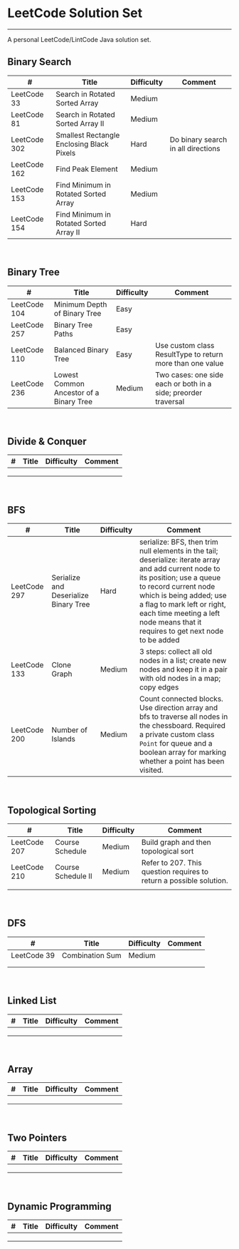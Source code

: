 # LeetCode Solution Set

-------------------------------------

A personal LeetCode/LintCode Java solution set.

## Binary Search

| #            | Title                                     | Difficulty | Comment                            |
| ------------ | ----------------------------------------- | ---------- | ---------------------------------- |
| LeetCode 33  | Search in Rotated Sorted Array            | Medium     |                                    |
| LeetCode 81  | Search in Rotated Sorted Array II         | Medium     |                                    |
| LeetCode 302 | Smallest Rectangle Enclosing Black Pixels | Hard       | Do binary search in all directions |
| LeetCode 162 | Find Peak Element                         | Medium     |                                    |
| LeetCode 153 | Find Minimum in Rotated Sorted Array      | Medium     |                                    |
| LeetCode 154 | Find Minimum in Rotated Sorted Array II   | Hard       |                                    |

<br/>

## Binary Tree

| #            | Title                                   | Difficulty | Comment                                                      |
| ------------ | --------------------------------------- | ---------- | ------------------------------------------------------------ |
| LeetCode 104 | Minimum Depth of Binary Tree            | Easy       |                                                              |
| LeetCode 257 | Binary Tree Paths                       | Easy       |                                                              |
| LeetCode 110 | Balanced Binary Tree                    | Easy       | Use custom class ResultType to return more than one value    |
| LeetCode 236 | Lowest Common Ancestor of a Binary Tree | Medium     | Two cases: one side each or both in a side; preorder traversal |

<br/>

## Divide & Conquer

| #    | Title | Difficulty | Comment |
| ---- | ----- | ---------- | ------- |
|      |       |            |         |
|      |       |            |         |
|      |       |            |         |

<br/>

## BFS

| #             | Title                                 | Difficulty | Comment                                                      |
| ------------- | ------------------------------------- | ---------- | ------------------------------------------------------------ |
| LeetCode 297  | Serialize and Deserialize Binary Tree | Hard       | serialize: BFS, then trim null elements in the tail; deserialize: iterate array and add current node to its position; use a queue to record current node which is being added; use a flag to mark left or right, each time meeting a left node means that it requires to get next node to be added |
| LeetCode  133 | Clone Graph                           | Medium     | 3 steps: collect all old nodes in a list; create new nodes and keep it in a pair with old nodes in a map; copy edges |
| LeetCode 200  | Number of Islands                     | Medium     | Count connected blocks. Use direction array and bfs to traverse all nodes in the chessboard. Required a private custom class `Point` for queue and a boolean array for marking whether a point has been visited. |

<br/>

## Topological Sorting

| #            | Title              | Difficulty | Comment                                                      |
| ------------ | ------------------ | ---------- | ------------------------------------------------------------ |
| LeetCode 207 | Course Schedule    | Medium     | Build graph and then topological sort                        |
| LeetCode 210 | Course Schedule II | Medium     | Refer to 207. This question requires to return a possible solution. |
|              |                    |            |                                                              |

<br/>

## DFS

| #           | Title           | Difficulty | Comment |
| ----------- | --------------- | ---------- | ------- |
| LeetCode 39 | Combination Sum | Medium     |         |
|             |                 |            |         |
|             |                 |            |         |

<br/>

## Linked List

| #    | Title | Difficulty | Comment |
| ---- | ----- | ---------- | ------- |
|      |       |            |         |
|      |       |            |         |
|      |       |            |         |

<br/>

## Array

| #    | Title | Difficulty | Comment |
| ---- | ----- | ---------- | ------- |
|      |       |            |         |
|      |       |            |         |
|      |       |            |         |

<br/>

## Two Pointers

| #    | Title | Difficulty | Comment |
| ---- | ----- | ---------- | ------- |
|      |       |            |         |
|      |       |            |         |
|      |       |            |         |

<br/>

## Dynamic Programming

| #    | Title | Difficulty | Comment |
| ---- | ----- | ---------- | ------- |
|      |       |            |         |
|      |       |            |         |
|      |       |            |         |

<br/>